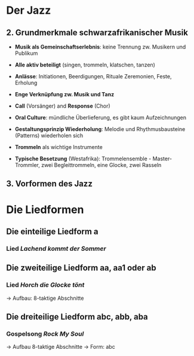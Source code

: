 # Der Jazz
## 2. Grundmerkmale schwarzafrikanischer Musik

- **Musik als Gemeinschaftserlebnis**: keine Trennung zw. Musikern und Publikum
- **Alle aktiv beteiligt** (singen, trommeln, klatschen, tanzen)
- **Anlässe**: Initiationen, Beerdigungen, Rituale Zeremonien, Feste, Erholung
- **Enge Verknüpfung zw. Musik und Tanz**
- **Call** (Vorsänger) and **Response** (Chor)
- **Oral Culture**: mündliche Überlieferung, es gibt kaum Aufzeichnungen

- **Gestaltungsprinzip Wiederholung**: Melodie und Rhythmusbausteine (Patterns) wiederholen sich
- **Trommeln** als wichtige Instrumente
- **Typische Besetzung** (Westafrika): Trommelensemble - Master-Trommler, zwei Begleittrommeln, eine Glocke, zwei Rasseln

## 3. Vorformen des Jazz

# Die Liedformen

## Die einteilige Liedform a 
### Lied *Lachend kommt der Sommer*

## Die zweiteilige Liedform aa, aa1 oder ab
### Lied *Horch die Glocke tönt*
-> Aufbau: 8-taktige Abschnitte

## Die dreiteilige Liedform abc, abb, aba
### Gospelsong *Rock My Soul*
-> Aufbau 8-taktige Abschnitte
-> Form: abc
